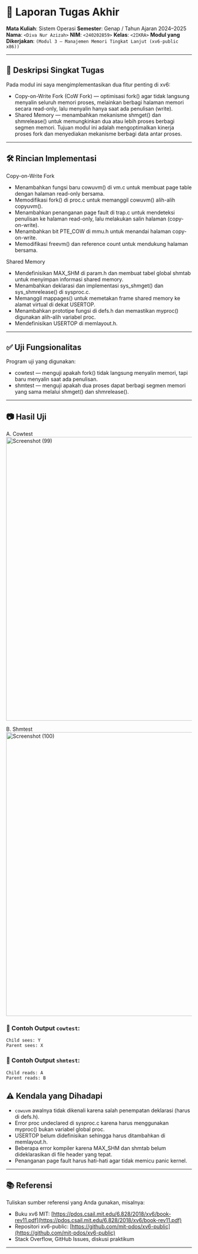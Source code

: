 # 📝 Laporan Tugas Akhir

**Mata Kuliah**: Sistem Operasi
**Semester**: Genap / Tahun Ajaran 2024–2025
**Nama**: `<Diva Nur Azizah>`
**NIM**: `<240202859>`
**Kelas**: `<2IKRA>`
**Modul yang Dikerjakan**:
`(Modul 3 — Manajemen Memori Tingkat Lanjut (xv6-public x86))`

---

## 📌 Deskripsi Singkat Tugas

  Pada modul ini saya mengimplementasikan dua fitur penting di xv6:
* Copy-on-Write Fork (CoW Fork) — optimisasi fork() agar tidak langsung menyalin seluruh memori proses, melainkan berbagi halaman memori secara read-only, lalu menyalin hanya saat ada penulisan (write).
* Shared Memory — menambahkan mekanisme shmget() dan shmrelease() untuk memungkinkan dua atau lebih proses berbagi segmen memori.
Tujuan modul ini adalah mengoptimalkan kinerja proses fork dan menyediakan mekanisme berbagi data antar proses.
---

## 🛠️ Rincian Implementasi

Copy-on-Write Fork
* Menambahkan fungsi baru cowuvm() di vm.c untuk membuat page table dengan halaman read-only bersama.
* Memodifikasi fork() di proc.c untuk memanggil cowuvm() alih-alih copyuvm().
* Menambahkan penanganan page fault di trap.c untuk mendeteksi penulisan ke halaman read-only, lalu melakukan salin halaman (copy-on-write).
* Menambahkan bit PTE_COW di mmu.h untuk menandai halaman copy-on-write.
* Memodifikasi freevm() dan reference count untuk mendukung halaman bersama.

Shared Memory
* Mendefinisikan MAX_SHM di param.h dan membuat tabel global shmtab untuk menyimpan informasi shared memory.
* Menambahkan deklarasi dan implementasi sys_shmget() dan sys_shmrelease() di sysproc.c.
* Memanggil mappages() untuk memetakan frame shared memory ke alamat virtual di dekat USERTOP.
* Menambahkan prototipe fungsi di defs.h dan memastikan myproc() digunakan alih-alih variabel proc.
* Mendefinisikan USERTOP di memlayout.h.
---

## ✅ Uji Fungsionalitas

Program uji yang digunakan:

* cowtest — menguji apakah fork() tidak langsung menyalin memori, tapi baru menyalin saat ada penulisan.
* shmtest — menguji apakah dua proses dapat berbagi segmen memori yang sama melalui shmget() dan shmrelease().

---

## 📷 Hasil Uji
A. Cowtest
<img width="1366" height="768" alt="Screenshot (99)" src="https://github.com/user-attachments/assets/d0533a28-b2bf-4868-932a-4cdf8d2c43aa" />

B. Shmtest
<img width="1366" height="768" alt="Screenshot (100)" src="https://github.com/user-attachments/assets/6aa36f93-d793-4f89-9fcf-869486df2bab" />


### 📍 Contoh Output `cowtest`:

```
Child sees: Y
Parent sees: X
```

### 📍 Contoh Output `shmtest`:

```
Child reads: A
Parent reads: B
```

## ⚠️ Kendala yang Dihadapi



* `cowuvm` awalnya tidak dikenali karena salah penempatan deklarasi (harus di defs.h).
* Error proc undeclared di sysproc.c karena harus menggunakan myproc() bukan variabel global proc.
* USERTOP belum didefinisikan sehingga harus ditambahkan di memlayout.h.
* Beberapa error kompiler karena MAX_SHM dan shmtab belum dideklarasikan di file header yang tepat.
* Penanganan page fault harus hati-hati agar tidak memicu panic kernel.


---

## 📚 Referensi

Tuliskan sumber referensi yang Anda gunakan, misalnya:

* Buku xv6 MIT: [https://pdos.csail.mit.edu/6.828/2018/xv6/book-rev11.pdf](https://pdos.csail.mit.edu/6.828/2018/xv6/book-rev11.pdf)
* Repositori xv6-public: [https://github.com/mit-pdos/xv6-public](https://github.com/mit-pdos/xv6-public)
* Stack Overflow, GitHub Issues, diskusi praktikum

---
